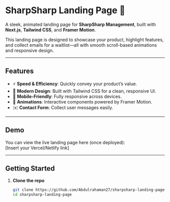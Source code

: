 # SharpSharp Landing Page 🚀

A sleek, animated landing page for **SharpSharp Management**, built with **Next.js**, **Tailwind CSS**, and **Framer Motion**.

This landing page is designed to showcase your product, highlight features, and collect emails for a waitlist—all with smooth scroll-based animations and responsive design.

---

## Features

- ⚡ **Speed & Efficiency**: Quickly convey your product’s value.  
- 🎨 **Modern Design**: Built with Tailwind CSS for a clean, responsive UI.  
- 📱 **Mobile-Friendly**: Fully responsive across devices.  
- 🚀 **Animations**: Interactive components powered by Framer Motion.  
- ✉️ **Contact Form**: Collect user messages easily.  

---

## Demo

You can view the live landing page here (once deployed):  
[Insert your Vercel/Netlify link]

---

## Getting Started

1. **Clone the repo**
   ```bash
   git clone https://github.com/Abdulrahaman27/sharpsharp-landing-page.git
   cd sharpsharp-landing-page
